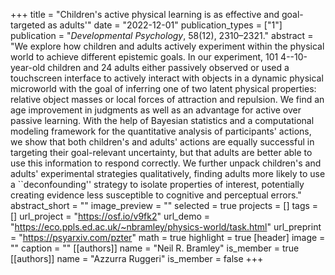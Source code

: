 +++
title = "Children's active physical learning is as effective and goal-targeted as adults'"
date = "2022-12-01"
publication_types = ["1"]
publication = "_Developmental Psychology_, 58(12), 2310–2321."
abstract = "We explore how children and adults actively experiment within the physical world to achieve different epistemic goals. In our experiment, 101 4--10-year-old children and 24 adults either passively observed or used a touchscreen interface to actively interact with objects in a dynamic physical microworld with the goal of inferring one of two latent physical properties: relative object masses or local forces of attraction and repulsion. We find an age improvement in judgments as well as an advantage for active over passive learning.  With the help of Bayesian statistics and a computational modeling framework for the quantitative analysis of participants' actions, we show that both children's and adults' actions are equally successful in targeting their goal-relevant uncertainty, but that adults are better able to use this information to respond correctly. We further unpack children's and adults' experimental strategies qualitatively, finding adults more likely to use a ``deconfounding'' strategy to isolate properties of interest, potentially creating evidence less susceptible to cognitive and perceptual errors."
abstract_short = ""
image_preview = ""
selected = true
projects = []
tags = []
url_project = "https://osf.io/v9fk2"
url_demo = "https://eco.ppls.ed.ac.uk/~nbramley/physics-world/task.html"
url_preprint = "https://psyarxiv.com/pzter"
math = true
highlight = true
[header]
image = ""
caption = ""
[[authors]]
	name = "Neil R. Bramley"
	is_member = true
[[authors]]
	name = "Azzurra Ruggeri"
	is_member = false
+++
